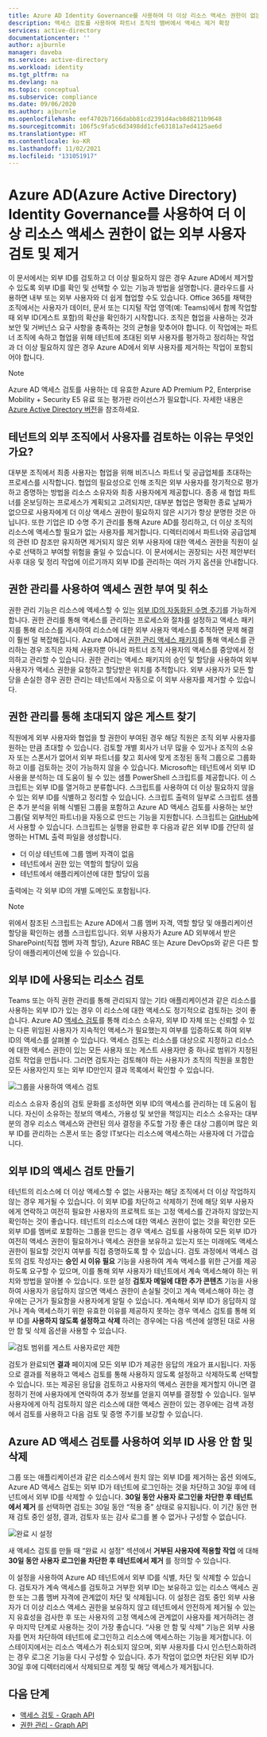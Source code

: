 ```yaml
---
title: Azure AD Identity Governance를 사용하여 더 이상 리소스 액세스 권한이 없는 외부 사용자 검토 및 제거
description: 액세스 검토를 사용하여 파트너 조직의 멤버에서 액세스 제거 확장
services: active-directory
documentationcenter: ''
author: ajburnle
manager: daveba
ms.service: active-directory
ms.workload: identity
ms.tgt_pltfrm: na
ms.devlang: na
ms.topic: conceptual
ms.subservice: compliance
ms.date: 09/06/2020
ms.author: ajburnle
ms.openlocfilehash: eef4702b7166dabb81cd2391d4acb8d8211b9648
ms.sourcegitcommit: 106f5c9fa5c6d3498dd1cfe63181a7ed4125ae6d
ms.translationtype: HT
ms.contentlocale: ko-KR
ms.lasthandoff: 11/02/2021
ms.locfileid: "131051917"
---
```

# <a name="use-azure-active-directory-azure-ad-identity-governance-to-review-and-remove-external-users-who-no-longer-have-resource-access"></a>Azure AD(Azure Active Directory) Identity Governance를 사용하여 더 이상 리소스 액세스 권한이 없는 외부 사용자 검토 및 제거

이 문서에서는 외부 ID를 검토하고 더 이상 필요하지 않은 경우 Azure AD에서 제거할 수 있도록 외부 ID를 확인 및 선택할 수 있는 기능과 방법을 설명합니다. 클라우드를 사용하면 내부 또는 외부 사용자와 더 쉽게 협업할 수도 있습니다. Office 365를 채택한 조직에서는 사용자가 데이터, 문서 또는 디지털 작업 영역(예: Teams)에서 함께 작업할 때 외부 ID(게스트 포함)의 확산을 확인하기 시작합니다. 조직은 협업을 사용하는 것과 보안 및 거버넌스 요구 사항을 충족하는 것의 균형을 맞추어야 합니다. 이 작업에는 파트너 조직에 속하고 협업을 위해 테넌트에 초대된 외부 사용자를 평가하고 정리하는 작업과 더 이상 필요하지 않은 경우 Azure AD에서 외부 사용자를 제거하는 작업이 포함되어야 합니다.

>[!NOTE]
>Azure AD 액세스 검토를 사용하는 데 유효한 Azure AD Premium P2, Enterprise Mobility + Security E5 유료 또는 평가판 라이선스가 필요합니다. 자세한 내용은 [Azure Active Directory 버전](../fundamentals/active-directory-whatis.md)을 참조하세요.

## <a name="why-review-users-from-external-organizations-in-your-tenant"></a>테넌트의 외부 조직에서 사용자를 검토하는 이유는 무엇인가요?

대부분 조직에서 최종 사용자는 협업을 위해 비즈니스 파트너 및 공급업체를 초대하는 프로세스를 시작합니다. 협업의 필요성으로 인해 조직은 외부 사용자를 정기적으로 평가하고 증명하는 방법을 리소스 소유자와 최종 사용자에게 제공합니다. 종종 새 협업 파트너를 온보딩하는 프로세스가 계획되고 고려되지만, 대부분 협업은 명확한 종료 날짜가 없으므로 사용자에게 더 이상 액세스 권한이 필요하지 않은 시기가 항상 분명한 것은 아닙니다. 또한 기업은 ID 수명 주기 관리를 통해 Azure AD를 정리하고, 더 이상 조직의 리소스에 액세스할 필요가 없는 사용자를 제거합니다. 디렉터리에서 파트너와 공급업체의 관련 ID 참조만 유지하면 제거되지 않은 외부 사용자에 대한 액세스 권한을 직원이 실수로 선택하고 부여할 위험을 줄일 수 있습니다. 이 문서에서는 권장되는 사전 제안부터 사후 대응 및 정리 작업에 이르기까지 외부 ID를 관리하는 여러 가지 옵션을 안내합니다.

## <a name="use-entitlement-management-to-grant-and-revoke-access"></a>권한 관리를 사용하여 액세스 권한 부여 및 취소

권한 관리 기능은 리소스에 액세스할 수 있는 [외부 ID의 자동화된 수명 주기](entitlement-management-external-users.md#manage-the-lifecycle-of-external-users)를 가능하게 합니다. 권한 관리를 통해 액세스를 관리하는 프로세스와 절차를 설정하고 액세스 패키지를 통해 리소스를 게시하여 리소스에 대한 외부 사용자 액세스를 추적하면 문제 해결이 훨씬 덜 복잡해집니다. Azure AD에서 [권한 관리 액세스 패키지](entitlement-management-overview.md)를 통해 액세스를 관리하는 경우 조직은 자체 사용자뿐 아니라 파트너 조직 사용자의 액세스를 중앙에서 정의하고 관리할 수 있습니다. 권한 관리는 액세스 패키지의 승인 및 할당을 사용하여 외부 사용자가 액세스 권한을 요청하고 할당받은 위치를 추적합니다. 외부 사용자가 모든 할당을 손실한 경우 권한 관리는 테넌트에서 자동으로 이 외부 사용자를 제거할 수 있습니다. 

## <a name="find-guests-not-invited-through-entitlement-management"></a>권한 관리를 통해 초대되지 않은 게스트 찾기

직원에게 외부 사용자와 협업을 할 권한이 부여된 경우 해당 직원은 조직 외부 사용자를 원하는 만큼 초대할 수 있습니다. 검토할 개별 회사가 너무 많을 수 있거나 조직의 소유자 또는 스폰서가 없어서 외부 파트너를 찾고 회사에 맞게 조정된 동적 그룹으로 그룹화하고 이를 검토하는 것이 가능하지 않을 수 있습니다. Microsoft는 테넌트에서 외부 ID 사용을 분석하는 데 도움이 될 수 있는 샘플 PowerShell 스크립트를 제공합니다. 이 스크립트는 외부 ID를 열거하고 분류합니다. 스크립트를 사용하여 더 이상 필요하지 않을 수 있는 외부 ID를 식별하고 정리할 수 있습니다. 스크립트 출력의 일부로 스크립트 샘플은 추가 분석을 위해 식별된 그룹을 포함하고 Azure AD 액세스 검토를 사용하는 보안 그룹(덜 외부적인 파트너)을 자동으로 만드는 기능을 지원합니다.
스크립트는 [GitHub](https://github.com/microsoft/access-reviews-samples/tree/master/ExternalIdentityUse)에서 사용할 수 있습니다. 스크립트는 실행을 완료한 후 다음과 같은 외부 ID를 간단히 설명하는 HTML 출력 파일을 생성합니다.

- 더 이상 테넌트에 그룹 멤버 자격이 없음
- 테넌트에서 권한 있는 역할의 할당이 있음
- 테넌트에서 애플리케이션에 대한 할당이 있음

출력에는 각 외부 ID의 개별 도메인도 포함됩니다. 

>[!NOTE]
>위에서 참조된 스크립트는 Azure AD에서 그룹 멤버 자격, 역할 할당 및 애플리케이션 할당을 확인하는 샘플 스크립트입니다. 외부 사용자가 Azure AD 외부에서 받은 SharePoint(직접 멤버 자격 할당), Azure RBAC 또는 Azure DevOps와 같은 다른 할당이 애플리케이션에 있을 수 있습니다.

## <a name="review-resources-used-by-external-identities"></a>외부 ID에 사용되는 리소스 검토

Teams 또는 아직 권한 관리를 통해 관리되지 않는 기타 애플리케이션과 같은 리소스를 사용하는 외부 ID가 있는 경우 이 리소스에 대한 액세스도 정기적으로 검토하는 것이 좋습니다. Azure AD [액세스 검토](create-access-review.md)를 통해 리소스 소유자, 외부 ID 자체 또는 신뢰할 수 있는 다른 위임된 사용자가 지속적인 액세스가 필요했는지 여부를 입증하도록 하여 외부 ID의 액세스를 살펴볼 수 있습니다. 액세스 검토는 리소스를 대상으로 지정하고 리소스에 대한 액세스 권한이 있는 모든 사용자 또는 게스트 사용자만 중 하나로 범위가 지정된 검토 작업을 만듭니다. 그러면 검토자는 검토해야 하는 사용자가 조직의 직원을 포함한 모든 사용자인지 또는 외부 ID만인지 결과 목록에서 확인할 수 있습니다.

![그룹을 사용하여 액세스 검토](media/access-reviews-external-users/group-members.png)

리소스 소유자 중심의 검토 문화를 조성하면 외부 ID의 액세스를 관리하는 데 도움이 됩니다. 자신이 소유하는 정보의 액세스, 가용성 및 보안을 책임지는 리소스 소유자는 대부분의 경우 리소스 액세스와 관련된 의사 결정을 주도할 가장 좋은 대상 그룹이며 많은 외부 ID를 관리하는 스폰서 또는 중앙 IT보다는 리소스에 액세스하는 사용자에 더 가깝습니다.

## <a name="create-access-reviews-for-external-identities"></a>외부 ID의 액세스 검토 만들기

테넌트의 리소스에 더 이상 액세스할 수 없는 사용자는 해당 조직에서 더 이상 작업하지 않는 경우 제거될 수 있습니다. 이 외부 ID를 차단하고 삭제하기 전에 해당 외부 사용자에게 연락하고 여전히 필요한 사용자의 프로젝트 또는 고정 액세스를 간과하지 않았는지 확인하는 것이 좋습니다. 테넌트의 리소스에 대한 액세스 권한이 없는 것을 확인한 모든 외부 ID를 멤버로 포함하는 그룹을 만드는 경우 액세스 검토를 사용하여 모든 외부 ID가 여전히 액세스 권한이 필요하거나 액세스 권한을 보유하고 있는지 또는 미래에도 액세스 권한이 필요할 것인지 여부를 직접 증명하도록 할 수 있습니다. 검토 과정에서 액세스 검토의 검토 작성자는 **승인 시 이유 필요** 기능을 사용하여 계속 액세스를 위한 근거를 제공하도록 요구할 수 있으며, 이를 통해 외부 사용자가 테넌트에서 계속 액세스해야 하는 위치와 방법을 알아볼 수 있습니다. 또한 설정 **검토자 메일에 대한 추가 콘텐츠** 기능을 사용하여 사용자가 응답하지 않으면 액세스 권한이 손실될 것이고 계속 액세스해야 하는 경우에는 근거가 필요함을 사용자에게 알릴 수 있습니다. 계속해서 외부 ID가 응답하지 않거나 계속 액세스하기 위한 유효한 이유를 제공하지 못하는 경우 액세스 검토를 통해 외부 ID를 **사용하지 않도록 설정하고 삭제** 하려는 경우에는 다음 섹션에 설명된 대로 사용 안 함 및 삭제 옵션을 사용할 수 있습니다.

![검토 범위를 게스트 사용자로만 제한](media/access-reviews-external-users/guest-users-only.png)

검토가 완료되면 **결과** 페이지에 모든 외부 ID가 제공한 응답의 개요가 표시됩니다. 자동으로 결과를 적용하고 액세스 검토를 통해 사용하지 않도록 설정하고 삭제하도록 선택할 수 있습니다. 또는 제공된 응답을 검토하고 사용자의 액세스 권한을 제거할지 아니면 결정하기 전에 사용자에게 연락하여 추가 정보를 얻을지 여부를 결정할 수 있습니다. 일부 사용자에게 아직 검토하지 않은 리소스에 대한 액세스 권한이 있는 경우에는 검색 과정에서 검토를 사용하고 다음 검토 및 증명 주기를 보강할 수 있습니다.

## <a name="disable-and-delete-external-identities-with-azure-ad-access-reviews"></a>Azure AD 액세스 검토를 사용하여 외부 ID 사용 안 함 및 삭제

그룹 또는 애플리케이션과 같은 리소스에서 원치 않는 외부 ID를 제거하는 옵션 외에도, Azure AD 액세스 검토는 외부 ID가 테넌트에 로그인하는 것을 차단하고 30일 후에 테넌트에서 외부 ID를 삭제할 수 있습니다. **30일 동안 사용자 로그인을 차단한 후 테넌트에서 제거** 를 선택하면 검토는 30일 동안 “적용 중” 상태로 유지됩니다. 이 기간 동안 현재 검토 중인 설정, 결과, 검토자 또는 감사 로그를 볼 수 없거나 구성할 수 없습니다. 

![완료 시 설정](media/access-reviews-external-users/upon-completion-settings.png)

새 액세스 검토를 만들 때 “완료 시 설정” 섹션에서 **거부된 사용자에 적용할 작업** 에 대해 **30일 동안 사용자 로그인을 차단한 후 테넌트에서 제거** 를 정의할 수 있습니다.

이 설정을 사용하여 Azure AD 테넌트에서 외부 ID를 식별, 차단 및 삭제할 수 있습니다. 검토자가 계속 액세스를 검토하고 거부한 외부 ID는 보유하고 있는 리소스 액세스 권한 또는 그룹 멤버 자격에 관계없이 차단 및 삭제됩니다. 이 설정은 검토 중인 외부 사용자가 더 이상 리소스 액세스 권한을 보유하지 않고 테넌트에서 안전하게 제거될 수 있는지 유효성을 검사한 후 또는 사용자의 고정 액세스에 관계없이 사용자를 제거하려는 경우 마지막 단계로 사용하는 것이 가장 좋습니다. “사용 안 함 및 삭제” 기능은 외부 사용자를 먼저 차단하여 테넌트에 로그인하고 리소스에 액세스하는 기능을 제거합니다. 이 스테이지에서는 리소스 액세스가 취소되지 않으며, 외부 사용자를 다시 인스턴스화하려는 경우 로그온 기능을 다시 구성할 수 있습니다. 추가 작업이 없으면 차단된 외부 ID가 30일 후에 디렉터리에서 삭제되므로 계정 및 해당 액세스가 제거됩니다.

## <a name="next-steps"></a>다음 단계

- [액세스 검토 - Graph API](/graph/api/resources/accessreviewsv2-root?view=graph-rest-beta&preserve-view=true)
- [권한 관리 - Graph API](/graph/api/resources/entitlementmanagement-root)
